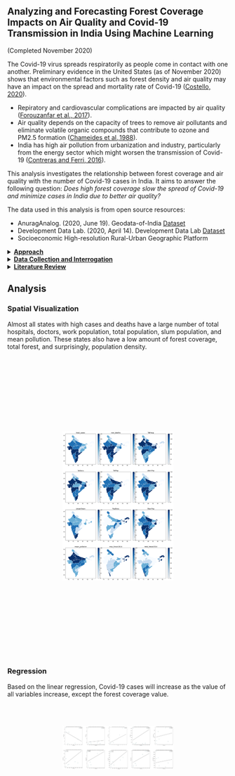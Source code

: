 ## Analyzing and Forecasting Forest Coverage Impacts on Air Quality and Covid-19 Transmission in India Using Machine Learning

(Completed November 2020)

The Covid-19 virus spreads respiratorily as people come in contact with one another. Preliminary evidence in the United States (as of November 2020) shows that environmental factors such as forest density and air quality may have an impact on the spread and mortality rate of Covid-19 ([Costello, 2020](https://scopeblog.stanford.edu/2020/07/17/why-air-pollution-is-linked-to-severe-cases-of-covid-19/)).
- Repiratory and cardiovascular complications are impacted by air quality ([Forouzanfar et al., 2017](https://www.thelancet.com/journals/lancet/article/PIIS0140-6736(17)32366-8/fulltext#articleInformation)).
- Air quality depends on the capacity of trees to remove air pollutants and eliminate volatile organic compounds that contribute to ozone and PM2.5 formation ([Chameides et al.,1988](https://www.science.org/doi/10.1126/science.3420404)). 
- India has high air pollution from urbanization and industry, particularly from the energy sector which might worsen the transmission of Covid-19 ([Contreras and Ferri, 2016](https://www.sciencedirect.com/science/article/pii/S187705091630758X)). 

This analysis investigates the relationship between forest coverage and air quality with the number of Covid-19 cases in India. It aims to answer the following question: <em>Does high forest coverage slow the spread of Covid-19 and minimize cases in India due to better air quality?</em>

The data used in this analysis is from open source resources:
- AnuragAnalog. (2020, June 19). Geodata-of-India [Dataset](https://github.com/AnuragAnalog/Geodata-of-India)
- Development Data Lab. (2020, April 14). Development Data Lab [Dataset](http://www.devdatalab.org/covid)
- Socioeconomic High-resolution Rural-Urban Geographic Platform


<details>
<summary><b><u>Approach</b></u></summary>
<br> 

1. Conduct exploratory data analysis by each Indian state, examining the following three main variable groups: air quality, health and demographic, and Covid-19 cases. 
    - Air quality variables are total area of forest, the forest cover value, and mean pollution. 
    - Health and demographic variables are slum, work and total population, urban share, population density and number of doctors and hospitals. 
    - Covid-19 variables are total cases and deaths. 

2. Apply spatial visualization, regression, and clustering algorithms to identify patterns and relationships between variables. 

</details>




<details>
<summary><b><u>Data Collection and Interrogation</b></u></summary>
<br> 

Covid-19 data
- Data from January 30 to April 26, 2020 from the Data Development Lab India (DLL India). Files used: covid_cases_deaths_district.csv, covid_deaths_recoveries.csv, and covid_infected_deaths.csv 
- The following operations were done: 
    - Renamed the state names according to the state name in shapefile
    - Merged Covid_cases_death_districts with death_recoveries by state_id
    - Dropped duplicates
    - Recovered number of Covid-19 patients by summing up grouped data by state

Health and demographics data
- The files titled pc11_demographics.csv and health_district_pc11.csv are from DLL India and the Socioeconomic High-resolution Rural-Urban Geographic Platform (SHRUG) (2020). The demographics data is from the 2011 population census; the relevant variables are StateID, UrbanShare, PopDens, StateName, SlumPop, TotPop, WorkPopGeo. 

Air quality and forest data
- The mean pollution data (ddl_pollution_sedac_lgd.csv) is from DLL India and includes data on mean pollution per state. The state names were renamed according to the state name in shapefile, merging on state ID.
- Forest data (Indian_forest.csv and shrug_ec13_state_key.csv) is from the SHRUG platform. This consists of a calculation of forest coverage by pixel density of each state photographed by satellites between 2000 and 2014. 2014 forest data was used because it is the most recent data available; the relevant variables are the total amount of forest coverage and the maximum value of forest cover (percent) in each district. This data was reformatted and cleaned by merging and averaging the data by state. States were renamed according to the state names in the shapefile and merged with the shapefile.

Final dataframe
- The aforementioned cleaned data along with the Indian shapefile, were saved as the final dataframe. The shape file was retrieved from Github user AnuragAnalog (2020) and contains the boundaries of India. 
- The variables of interest are: Total number of hospitals, Total number of doctors, urban share, population density, slum population, total population, working population, mean pollution, forest data from 2000 until 2014, ec13_state_id, Covid-19 deaths and cases and average.

The data has the following limitations:
1. The India shapefile contains new states; for example, Ladakh became a state in 2019. Air quality data is not available for newly-created states. However, since air quality data overlaps with other known maps of India, the consequence of not having accurate mapping from state to air quality is insignificant. 
2. The forest data is from 2000 to 2014 while Covid-19 outbreak data start from 2020. The forest condition might have changed between 2015 and 2019. 
3. Demographic data comes from 2011. 
4. The timeframe from which the mean population was taken is unknown. 
5. Covid-19 cases and deaths change frequently, so the data will quickly become outdated.  
6. Two states were dropped in this analysis, Ladakh and Telangana, because demographic data was not available. 


</details>


<details>
<summary><b><u>Literature Review</b></u></summary>
<br> 

 
| Author                | Year | Description in Literature                                                                                                                                                                         | Brief Summary                                                                                                                                                        |
| --------------------- | ---- | ------------------------------------------------------------------------------------------------------------------------------------------------------------------------------------------------- | -------------------------------------------------------------------------------------------------------------------------------------------------------------------- |
| Chameides et al.      | 1988 | Trees improve air quality by directly removing air pollutants, altering local microclimates and building energy use, and eliminating volatile organic compounds (VOCs).                           | Without trees, these mechanisms can contribute to O3 and PM2.5 formation.                                                                                            |
| Greenstone & Hanna    | 2014 | India has high levels of air pollution due to industry and consumption.                                                                                                                           | Air pollution has a big effect on mortality in India especially affecting people with a higher chance of respiratory diseases.                                         |
| Forouzanfar et al.    | 2016 | Air pollution causes 4.2 million deaths due to damages to the respiratory and cardiovascular systems                                                 | A small increase in long-term exposure to pollution causes larger increases in the Covid-19 death rate.                                                              |
| Jarvis et al.         | 2020 | Several researchers in multiple countries have been exploring the relationship between the spread of Covid-19 and the physical distance between people.                                         | The spread of the virus substantially declines when people actively adopt physical distance measures because the virus is mostly transferred through the air. |
| Roviello & Roviello   | 2020 | A study from Italy proved that the Southern region of Italy had less Covid-19 compared to the Northern region because of high forestry which increased its capacity to absorb particulate matter. | Different species of trees and plants have varying ability to generate antivirals.                                                                                   |
| Fattorini & Regoli    | 2020 | Researchers explore the relationship with local air pollution and the spread of the virus in Italy.                                                                                  | Environmental pollution should be considered in pandemic prevention policies.                                                                                       |
| Sahoo et al.          | 2020 | Air quality and environmental factors are examined as contributing factors to Covid-19's transmission.                                                                          | There is a relationship between particulate matter, population density, and Covid-19 cases and deaths, though more research is needed to solidify this finding.      |
| Mishra, Gayen & Haque | 2020 | Urbanisation plays a big role in the spread of the global pandemic caused by Covid-19 particularly in India.                                                                                                                  | Disease transmission in the big cities in India is especially fast in urban slum areas.                                                                              |

<b>References</b>
<br>
- Chameides, W. L., Lindsay, R. W., Richardson, J., & Kiang, C. S. (1988). The role of biogenic hydrocarbons in urban photochemical smog: Atlanta as a case study. <em>Science, 241</em>(4872), 1473-1475.
- Fattorini, D., & Regoli, F. (2020). Role of the chronic air pollution levels in the Covid-19 outbreak risk in Italy. <em>Environmental Pollution</em>, 114732.
- Forouzanfar, M. H., Afshin, A., Alexander, L. T., Anderson, H. R., Bhutta, Z. A., Biryukov, S., ... & Cohen, A. J. (2016). Global, regional, and national comparative risk assessment of 79 behavioural, environmental and occupational, and metabolic risks or clusters of risks, 1990–2015: a systematic analysis for the Global Burden of Disease Study 2015. <em>The lancet, 388</em> (10053), 1659-1724.
- Greenstone, M., & Hanna, R. (2014). Environmental regulations, air and water pollution, and infant mortality in India. American Economic Review, 104(10), 3038-72.
- Jarvis, C. I., Van Zandvoort, K., Gimma, A., Prem, K., Klepac, P., Rubin, G. J., & Edmunds, W. J. (2020). Quantifying the impact of physical distance measures on the transmission of COVID-19 in the UK. BMC medicine, 18, 1-10.
- Mishra, S. V., Gayen, A., & Haque, S. M. (2020). COVID-19 and urban vulnerability in India. Habitat international, 103, 102230.
- Roviello, V., & Roviello, G. N. (2020). Lower COVID-19 mortality in Italian forested areas suggests immunoprotection by Mediterranean plants. Environmental chemistry letters, 1-12.
- Sahoo, P. K., Mangla, S., Pathak, A. K., Salãmao, G. N., & Sarkar, D. (2020). Pre-to-post lockdown impact on air quality and the role of environmental factors in spreading the COVID-19 cases-a study from a worst-hit state of India. <em>International journal of biometeorology</em>, 1-18




</details>

## Analysis

### Spatial Visualization

Almost all states with high cases and deaths have a large number of total hospitals, doctors, work population, total population, slum population, and mean pollution. These states also have a low amount of forest coverage, total forest, and surprisingly, population density. 

<p align="center">
  <img src="images/map_all_variables.png?raw=true" style="transform: scale(0.5);">
</p>


### Regression 

Based on the linear regression, Covid-19 cases will increase as the value of all variables increase, except the forest coverage value. 

<p align="center">
  <img src="images/All_Regression.JPG?raw=true" style="transform: scale(0.5);">
</p>
